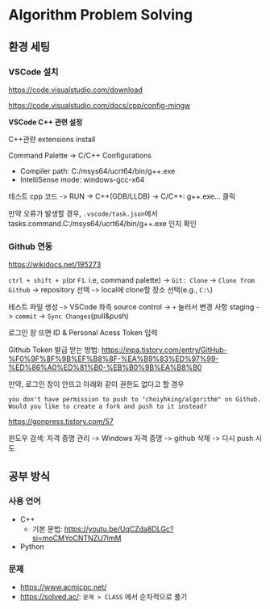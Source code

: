 # Algorithm Problem Solving

## 환경 세팅
### VSCode 설치
https://code.visualstudio.com/download

https://code.visualstudio.com/docs/cpp/config-mingw

**VSCode C++ 관련 설정**

C++관련 extensions install

Command Palette -> C/C++ Configurations
- Compiler path: C:/msys64/ucrt64/bin/g++.exe
- IntelliSense mode: windows-gcc-x64

테스트 cpp 코드 -> RUN -> C++(GDB/LLDB) -> C/C++: g++.exe... 클릭

만약 오류가 발생할 경우, `.vscode/task.json`에서 tasks.command.C:/msys64/ucrt64/bin/g++.exe 인지 확인

### Github 연동
https://wikidocs.net/195273

`ctrl + shift + p`(or `F1`. i.e, command palette) -> `Git: Clone` -> `Clone from Github` -> repository 선택 -> local에 clone할 장소 선택(e.g., `C:\`)

테스트 파일 생성 -> VSCode 좌측 source control -> `+` 눌러서 변경 사항 staging -> `commit` -> `Sync Changes`(pull&push)

로그인 창 뜨면 ID & Personal Acess Token 입력

Github Token 발급 받는 방법: https://inpa.tistory.com/entry/GitHub-%F0%9F%8F%9B%EF%B8%8F-%EA%B9%83%ED%97%99-%ED%86%A0%ED%81%B0-%EB%B0%9B%EA%B8%B0

만약, 로그인 창이 안뜨고 아래와 같이 권한도 없다고 할 경우

`you don't have permission to push to "choiyhking/algorithm" on Github. Would you like to create a fork and push to it instead?`

https://gonpress.tistory.com/57

윈도우 검색: 자격 증명 관리 -> Windows 자격 증명 -> github 삭제 -> 다시 push 시도

## 공부 방식
### 사용 언어
- C++
  - 기본 문법: https://youtu.be/UqCZda8DLGc?si=moCMYoCNTNZU7lmM
- Python
### 문제
- https://www.acmicpc.net/
- https://solved.ac/: `문제 > CLASS` 에서 순차적으로 풀기
